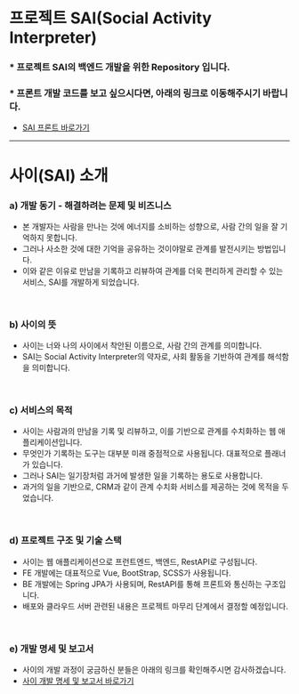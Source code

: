 # 프로젝트 SAI(Social Activity Interpreter)
### * 프로젝트 SAI의 백엔드 개발을 위한 Repository 입니다.
### * 프론트 개발 코드를 보고 싶으시다면, 아래의 링크로 이동해주시기 바랍니다.
- [SAI 프론트 바로가기](https://github.com/devraphy/sai-front)
<hr>

# 사이(SAI) 소개

### a) 개발 동기 - 해결하려는 문제 및 비즈니스
- 본 개발자는 사람을 만나는 것에 에너지를 소비하는 성향으로, 사람 간의 일을 잘 기억하지 못합니다.
- 그러나 사소한 것에 대한 기억을 공유하는 것이야말로 관계를 발전시키는 방법입니다.
- 이와 같은 이유로 만남을 기록하고 리뷰하여 관계를 더욱 편리하게 관리할 수 있는 서비스, SAI를 개발하게 되었습니다.

</br>

### b) 사이의 뜻
- 사이는 너와 나의 사이에서 착안된 이름으로, 사람 간의 관계를 의미합니다.
- SAI는 Social Activity Interpreter의 약자로, 사회 활동을 기반하여 관계를 해석함을 의미합니다. 

</br>

### c) 서비스의 목적
- 사이는 사람과의 만남을 기록 및 리뷰하고, 이를 기반으로 관계를 수치화하는 웹 애플리케이션입니다.
- 무엇인가 기록하는 도구는 대부분 미래 중점적으로 사용됩니다. 대표적으로 플래너가 있습니다.  
- 그러나 SAI는 일기장처럼 과거에 발생한 일을 기록하는 용도로 사용합니다.
- 과거의 일을 기반으로, CRM과 같이 관계 수치화 서비스를 제공하는 것에 목적을 두었습니다. 

</br>

### d) 프로젝트 구조 및 기술 스택
- 사이는 웹 애플리케이션으로 프런트엔드, 백엔드, RestAPI로 구성됩니다. 
- FE 개발에는 대표적으로 Vue, BootStrap, SCSS가 사용됩니다.
- BE 개발에는 Spring JPA가 사용되며, RestAPI를 통해 프론트와 통신하는 구조입니다.  
- 배포와 클라우드 서버 관련된 내용은 프로젝트 마무리 단계에서 결정할 예정입니다.

</br>

### e) 개발 명세 및 보고서
- 사이의 개발 과정이 궁금하신 분들은 아래의 링크를 확인해주시면 감사하겠습니다. 
- [사이 개발 명세 및 보고서 바로가기](https://docs.google.com/spreadsheets/d/1BZaCrvZ1CDQfG-mHz1vHmHRu7D0na4q504e9GBBEco8/edit?usp=sharing)
